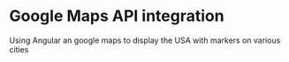 Google Maps API integration
====

Using Angular an google maps to display the USA with markers on various cities
